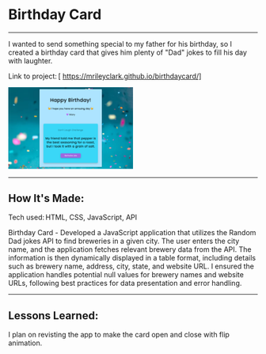 # Birthday Card 

****

I wanted to send something special to my father for his birthday, so I created a birthday card that 
gives him plenty of "Dad" jokes to fill his day with laughter.

Link to project: [ https://mrileyclark.github.io/birthdaycard/]


<img src="https://github.com/mrileyclark/birthdaycard/blob/main/birthdaycard_.png" width="50%" height="30%">

****

## How It's Made: 

Tech used: HTML, CSS, JavaScript, API

Birthday Card - Developed a JavaScript application that utilizes 
the Random Dad jokes API to find breweries in a given city. The user enters 
the city name, and the application fetches relevant brewery data from the API. The 
information is then dynamically displayed in a table format, including details 
such as brewery name, address, city, state, and website URL. I ensured the application
handles potential null values for brewery names and website URLs, following best 
practices for data presentation and error handling.

****

 ## Lessons Learned: 

I plan on revisting the app to make the card open and close with flip animation.
